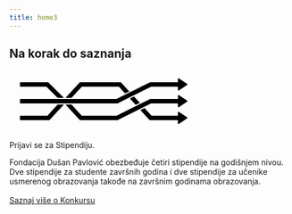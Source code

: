 ```yaml
---
title: home3
---
```


<h2 class="page-header text-center">Na korak do saznanja</h2>
<div class="text-center">
<svg xmlns="http://www.w3.org/2000/svg" id="strelice" width="336" height="112"><path d="m302.9 15c0 0-0.1 0-0.1 0-0.4 0.1-0.8 0.5-0.8 1l0 6-49.9 0c0 0-40 20-60.1 30 0 0-19.3 0-29 0L99.7 52 88.4 52 19 52l0 8 77.4 0 11.3 0L163 60c10.3 0 30.9 0 30.9 0 20-10 60-30 60-30L302 30l0 1 0 5c0 0.7 1 1.2 1.6 0.8l15-10c0.5-0.4 0.5-1.3 0-1.7l-15-10c-0.2-0.1-0.4-0.2-0.7-0.2zM19 22l0 8 46.9 0 0.4 0 0.3 0.3L86.4 50 97.7 50 70.8 23.2 69.7 22 68 22zm107.3 0c0 0-17.1 18.7-25.7 28l10.8 0c6.2-6.6 18.4-20 18.4-20 22.2 0 66.5 0 66.5 0L207.3 42.1 214.8 38.4 199.8 22c0 0-49 0-73.5 0zm176.7 23c0 0-0.1 0-0.1 0-0.4 0.1-0.8 0.5-0.8 1l0 6-49 0-0.9 0-0.9 0.4-16.2 8.1L227.6 64.2 192.2 81.9 192 82l-0.2 0-61.7 0-0.4 0-0.3-0.3L111.4 62l-10.8 0 24.6 26.8 1.2 1.2 1.6 0 65 0 0.9 0 0.9-0.4L233.3 70.3 240.7 66.6 253.8 60.1 253.9 60l0.3 0 47.8 0 0 1 0 5c0 0.7 1 1.2 1.6 0.8l15-10c0.5-0.4 0.5-1.3 0-1.7l-15-10c-0.2-0.1-0.4-0.2-0.7-0.2zm-79.7 2.6-7.4 3.7 10.4 11.3 7.4-3.7zM86.4 62 68.5 81.7 68.2 82 67.8 82 19 82l0 8 51 0 1.7 0 1.2-1.3L97.7 62zm155.7 6.2-7.4 3.7L250.1 88.7 251.3 90 253 90l49 0 0 1 0 5c0 0.7 1 1.2 1.6 0.8l15-10c0.5-0.4 0.5-1.3 0-1.7l-15-10C303.3 75 303 74.9 302.8 75 302.3 75.1 302 75.5 302 76l0 6-46.8 0-0.4 0-0.3-0.3z" style="-inkscape-font-specification:Sans;block-progression:tb;font-family:Sans;stroke-width:2"/></svg>
<p class="lead">Prijavi se za Stipendiju.</p>
</div>

<p class="narrow text-center">Fondacija Dušan Pavlović obezbeđuje četiri stipendije na godišnjem nivou. Dve stipendije za studente završnih godina i dve stipendije za učenike usmerenog obrazovanja takođe na završnim godinama obrazovanja.<br><br>
<a type="button" class="btn btn-success btn-lg" href="stipendije">Saznaj više o Konkursu <i class="fa fa-angle-double-right"></i></a>
</p>
